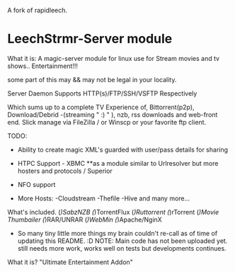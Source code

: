 A fork of rapidleech.

LeechStrmr-Server module
============
What it is:
A magic-server module for linux use for
Stream movies and tv shows.. Entertainment!!!

some part of this may && may not be legal in your locality.

Server Daemon
Supports HTTP(s)/FTP/SSH/VSFTP Respectively

Which sums up to a complete
TV Experience of, Bittorrent(p2p), Download/Debrid -(streaming " :) " ), nzb, rss downloads and web-front end.
Slick manage via FileZilla / or Winscp or your favorite ftp client.

TODO:
* Ability to create magic XML's guarded with user/pass details for sharing

* HTPC Support - XBMC **as a module similar to Urlresolver but more hosters and protocols / Superior

* NFO support

* More Hosts:
 -Cloudstream
 -Thefile
 -Hive
 and many more...

What's included.
(*)SabzNZB
(*)TorrentFlux
(*)Ruttorrent
(*)rTorrent
(*)Movie Thumbailer
(*)RAR/UNRAR
(*)WebMin
(*)Apache/NginX
+ So many tiny little more things my brain couldn't re-call as of time of updating this README. :D
NOTE: Main code has not been uploaded yet. still needs more work, works well on tests but developments continues.

What it is? "Ultimate Entertainment Addon"

